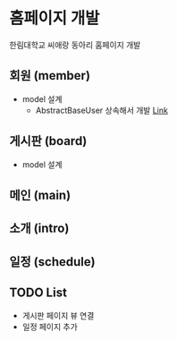 # 홈페이지 개발

한림대학교 씨애랑 동아리 홈페이지 개발

## 회원 (member)
- model 설계
    - AbstractBaseUser 상속해서 개발 [Link](https://docs.djangoproject.com/en/1.8/_modules/django/contrib/auth/models/)

## 게시판 (board)
- model 설계

## 메인 (main)

## 소개 (intro)

## 일정 (schedule)

## TODO List 
- 게시판 페이지 뷰 연결
- 일정 페이지 추가
